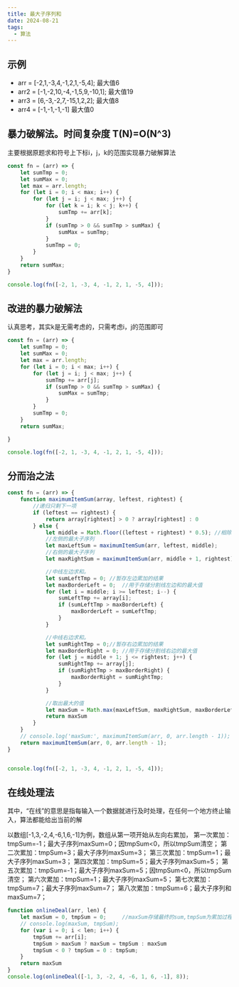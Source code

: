 ```yaml
---
title: 最大子序列和
date: 2024-08-21
tags:
  - 算法
---
```


## 示例
  - arr = [-2,1,-3,4,-1,2,1,-5,4];     最大值6
  - arr2 = [-1,-2,10,-4,-1,5,9,-10,1]; 最大值19
  - arr3 = [6,-3,-2,7,-15,1,2,2];      最大值8
  - arr4 = [-1,-1,-1,-1]               最大值0

## 暴力破解法。时间复杂度 T(N)=O(N^3)
主要根据原题求和符号上下标i，j，k的范围实现暴力破解算法

```js
const fn = (arr) => {
    let sumTmp = 0;
    let sumMax = 0;
    let max = arr.length;
    for (let i = 0; i < max; i++) {
        for (let j = i; j < max; j++) {
            for (let k = i; k < j; k++) {
                sumTmp += arr[k];
            }
            if (sumTmp > 0 && sumTmp > sumMax) {
                sumMax = sumTmp;
            }
            sumTmp = 0;
        }
    }
    return sumMax;
}

console.log(fn([-2, 1, -3, 4, -1, 2, 1, -5, 4]));
```
## 改进的暴力破解法

认真思考，其实k是无需考虑的，只需考虑i，j的范围即可

```js
const fn = (arr) => {
    let sumTmp = 0;
    let sumMax = 0;
    let max = arr.length;
    for (let i = 0; i < max; i++) {
        for (let j = i; j < max; j++) {
            sumTmp += arr[j];
            if (sumTmp > 0 && sumTmp > sumMax) {
                sumMax = sumTmp;
            }
        }
        sumTmp = 0;
    }
    return sumMax;

}

console.log(fn([-2, 1, -3, 4, -1, 2, 1, -5, 4]));
```

## 分而治之法

```js
const fn = (arr) => {
    function maximumItemSum(array, leftest, rightest) {
        //递归只剩下一项
        if (leftest == rightest) {
            return array[rightest] > 0 ? array[rightest] : 0
        } else {
            let middle = Math.floor((leftest + rightest) * 0.5); //相除之后向下取整,求得中间分割线
            //左侧的最大子序列  
            let maxLeftSum = maximumItemSum(arr, leftest, middle);
            //右侧的最大子序列
            let maxRightSum = maximumItemSum(arr, middle + 1, rightest);

            //中线左边求和。
            let sumLeftTmp = 0; //暂存左边累加的结果
            let maxBorderLeft = 0;  //用于存储分割线左边和的最大值
            for (let i = middle; i >= leftest; i--) {
                sumLeftTmp += array[i];
                if (sumLeftTmp > maxBorderLeft) {
                    maxBorderLeft = sumLeftTmp;
                }
            }

            //中线右边求和。
            let sumRightTmp = 0;//暂存右边累加的结果
            let maxBorderRight = 0; //用于存储分割线右边的最大值
            for (let j = middle + 1; j <= rightest; j++) {
                sumRightTmp += array[j];
                if (sumRightTmp > maxBorderRight) {
                    maxBorderRight = sumRightTmp;
                }
            }

            //取出最大的值
            let maxSum = Math.max(maxLeftSum, maxRightSum, maxBorderLeft + maxBorderRight);
            return maxSum
        }
    }
    // console.log('maxSum:', maximumItemSum(arr, 0, arr.length - 1));
    return maximumItemSum(arr, 0, arr.length - 1);
}


console.log(fn([-2, 1, -3, 4, -1, 2, 1, -5, 4]));
```

## 在线处理法

其中，“在线”的意思是指每输入一个数据就进行及时处理，在任何一个地方终止输入，算法都能给出当前的解

以数组[-1,3,-2,4,-6,1,6,-1]为例，数组从第一项开始从左向右累加，
第一次累加：tmpSum=-1；最大子序列maxSum=0；因tmpSum<0，所以tmpSum清空；
第二次累加：tmpSum=3；最大子序列maxSum=3；
第三次累加：tmpSum=1；最大子序列maxSum=3；
第四次累加：tmpSum=5；最大子序列maxSum=5；
第五次累加：tmpSum=-1；最大子序列maxSum=5；因tmpSum<0，所以tmpSum清空；
第六次累加：tmpSum=1；最大子序列maxSum=5；
第七次累加：tmpSum=7；最大子序列maxSum=7；
第八次累加：tmpSum=6；最大子序列和maxSum=7；

```js
function onlineDeal(arr, len) {
    let maxSum = 0, tmpSum = 0;     //maxSum存储最终的sum,tmpSum为累加过程中暂存sum
    // console.log(maxSum, tmpSum);
    for (var i = 0; i < len; i++) {
        tmpSum += arr[i];
        tmpSum > maxSum ? maxSum = tmpSum : maxSum
        tmpSum < 0 ? tmpSum = 0 : tmpSum;
    }
    return maxSum
}
console.log(onlineDeal([-1, 3, -2, 4, -6, 1, 6, -1], 8));
```